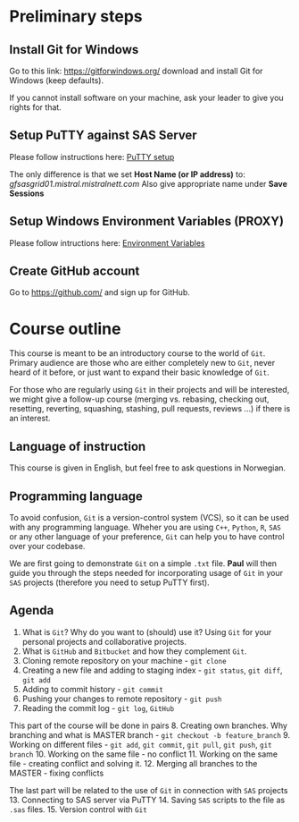 # Preliminary steps

## Install Git for Windows
Go to this link: https://gitforwindows.org/ download and install Git for Windows (keep defaults).

If you cannot install software on your machine, ask your leader to give you rights for that.

## Setup PuTTY against SAS Server
Please follow instructions here: [PuTTY setup](http://bi-portalen/Analyseplattform/AnalyseWiki/Sider/Oppsett%20av%20Putty%20mot%20server.aspx)

The only difference is that we set **Host Name (or IP address)** to: *gfsasgrid01.mistral.mistralnett.com*
Also give appropriate name under **Save Sessions**

## Setup Windows Environment Variables (PROXY)
Please follow intructions here: [Environment Variables](http://bi-portalen/Analyseplattform/AnalyseWiki/Sider/git%20-%20connecting%20via%20proxy.aspx)

## Create GitHub account
Go to https://github.com/ and sign up for GitHub.

# Course outline

This course is meant to be an introductory course to the world of `Git`. Primary audience are those who are either completely new to `Git`, never heard of it before, or just want to expand their basic knowledge of `Git`.

For those who are regularly using `Git` in their projects and will be interested, we might give a follow-up course (merging vs. rebasing, checking out, resetting, reverting, squashing, stashing, pull requests, reviews ...) if there is an interest.

## Language of instruction

This course is given in English, but feel free to ask questions in Norwegian.

## Programming language

To avoid confusion, `Git` is a version-control system (VCS), so it can be used with any programming language. Wheher you are using `C++`, `Python`, `R`, `SAS` or any other language of your preference, `Git` can help you to have control over your codebase.

We are first going to demonstrate `Git` on a simple `.txt` file. **Paul** will then guide you through the steps needed for incorporating usage of `Git` in your `SAS` projects (therefore you need to setup PuTTY first).

## Agenda

1. What is `Git`? Why do you want to (should) use it? Using `Git` for your personal projects and collaborative projects.
2. What is `GitHub` and `Bitbucket` and how they complement `Git`.
3. Cloning remote repository on your machine - `git clone`
4. Creating a new file and adding to staging index - `git status`, `git diff`, `git add`
5. Adding to commit history - `git commit`
6. Pushing your changes to remote repository - `git push`
7. Reading the commit log - `git log`, `GitHub`


This part of the course will be done in pairs
8. Creating own branches. Why branching and what is MASTER branch - `git checkout -b feature_branch`
9. Working on different files - `git add`, `git commit`, `git pull`, `git push`, `git branch`
10. Working on the same file - no conflict
11. Working on the same file - creating conflict and solving it.
12. Merging all branches to the MASTER - fixing conflicts

The last part will be related to the use of `Git` in connection with `SAS` projects
13. Connecting to SAS server via PuTTY
14. Saving `SAS` scripts to the file as `.sas` files.
15. Version control with `Git`
